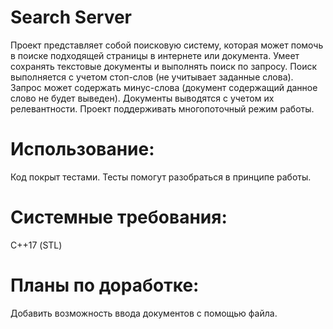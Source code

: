 # Search Server
Проект представляет собой поисковую систему, которая может помочь в поиске подходящей страницы в интернете или документа. Умеет сохранять текстовые документы и выполнять поиск по запросу. Поиск выполняется с учетом стоп-слов (не учитывает заданные слова). Запрос может содержать минус-слова (документ содержащий данное слово не будет выведен). Документы выводятся с учетом их релевантности. Проект поддерживать многопоточный режим работы.
# Использование:
Код покрыт тестами.
Тесты помогут разобраться в принципе работы.
# Системные требования:
С++17 (STL)
# Планы по доработке:
Добавить возможность ввода документов с помощью файла.
